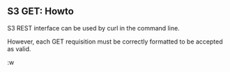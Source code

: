 
## S3 GET: Howto ##

S3 REST interface can be used by curl in the command line.

However, each GET requisition must be correctly formatted to
be accepted as valid.

:w

